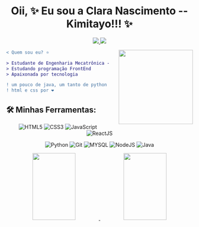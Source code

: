 <div>
  
  <h1 align="center">
    Oii, ✨ Eu sou a Clara Nascimento</a>  -- Kimitayo!!! ✨
  </h1>
  
<p align="center">
  <a target="_blank" href="https://www.linkedin.com/in/claranascimento02">
    <img src="https://img.shields.io/badge/LinkedIn-307cc5?style=for-the-badge&logo=linkedin&logoColor=white&color=f53ba2"/>
  </a>
  <a href = "mailto:clara.nascimento.dev@gmail.com"><img src="https://img.shields.io/badge/-Gmail-%23333?style=for-the-badge&logo=gmail&logoColor=white&color=0089da" target="_blank"></a>
  </a>
</p>

<img align="right" height="200" style="margin-left: 25px" src="https://giffiles.alphacoders.com/196/196511.gif" autoplay="true" loop="true">

```diff
< Quem sou eu? ⭐

> Estudante de Engenharia Mecatrônica - UFRN
> Estudando programação FrontEnd
> Apaixonada por tecnologia

! um pouco de java, um tanto de python e um monte de js.
! html e css por ❤
```


## 🛠 **Minhas Ferramentas:**

<div align="center">
  
![HTML5](https://img.shields.io/badge/html5-%23E34F26.svg?style=for-the-badge&logo=html5&logoColor=white&color=f53ba2)
![CSS3](https://img.shields.io/badge/css3-%231572B6.svg?style=for-the-badge&logo=css3&logoColor=white&color=f53ba2)
![JavaScript](https://img.shields.io/badge/javascript-%23323330.svg?style=for-the-badge&logo=javascript&logoColor=%23F7DF1E&color=f53ba2)
![ReactJS](https://img.shields.io/badge/react-C.svg?style=for-the-badge&logo=react&color=f53ba2)

![Python](https://img.shields.io/badge/python-%23323330.svg?style=for-the-badge&logo=python&logoColor=FFDB4F&color=0089da)
![Git](https://img.shields.io/badge/git-%23F05033.svg?style=for-the-badge&logo=git&logoColor=white&color=0089da)
![MYSQL](https://img.shields.io/badge/MySQL-00000F?style=for-the-badge&logo=mysql&logoColor=white&color=0089da)
![NodeJS](https://img.shields.io/badge/node.js-6DA55F?style=for-the-badge&logo=node.js&logoColor=white&color=0089da)
![Java](https://img.shields.io/badge/Java-ED8B00?style=for-the-badge&logo=openjdk&logoColor=white&color=0089da)

</div>

<div align="center">
<a href="https://github.com/Kimitayo">
  <img height="180em" width="48%" src="https://github-readme-stats.vercel.app/api?username=Kimitayo&show_icons=true&theme=dracula&include_all_commits=true&count_private=true"/>
  <img height="180em" width="48%" src="https://github-readme-stats.vercel.app/api/top-langs/?username=Kimitayo&layout=compact&langs_count=7&theme=dracula"/>
</div>
